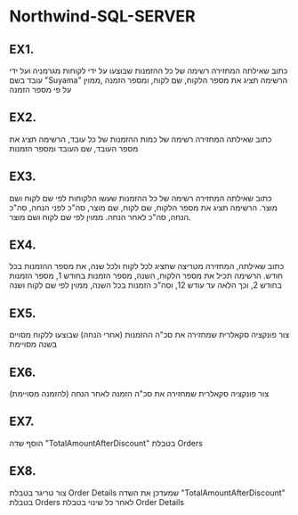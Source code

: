 # Northwind-SQL-SERVER

## EX1.

כתוב שאילתה המחזירה רשימה של כל ההזמנות שבוצעו על ידי לקוחות מגרמניה ועל ידי עובד בשם
 "Suyama"
הרשימה תציג את מספר הלקוח, שם לקוח, ומספר הזמנה ,ממוין על פי מספר הזמנה

## EX2.

כתוב שאילתה המחזירה רשימה של כמות ההזמנות של כל עובד,
הרשימה תציג את מספר העובד, שם העובד ומספר הזמנות

## EX3.

כתוב שאילתה המחזירה רשימה של כל ההזמנות שעשו הלקוחות לפי שם לקוח ושם מוצר.
הרשימה תציג את מספר הלקוח, שם לקוח, שם מוצר, סה"כ לפני הנחה, סה"כ הנחה, סה"כ לאחר הנחה.
ממוין לפי שם לקוח ושם מוצר.

## EX4.

כתוב שאילתה, המחזירה מטריצה שתציג לכל לקוח ולכל שנה, את מספר ההזמנות בכל חודש.
הרשימה תכיל את מספר הלקוח, השנה, מספר הזמנות בחודש 1, מספר הזמנות בחודש 2, וכך הלאה עד עודש 12,
וסה"כ הזמנות בכל השנה, ממוין לפי שם לקוח ושנה  

## EX5.

צור פונקציה סקאלרית שמחזירה את סכ"ה ההזמנות (אחרי הנחה) שבוצעו ללקוח מסויים בשנה מסויימת

## EX6.

צור פונקציה סקאלרית שמחזירה את סכ"ה הזמנה לאחר הנחה (להזמנה מסויימת)

## EX7.

הוסף שדה
"TotalAmountAfterDiscount"
בטבלת 
Orders

## EX8.

צור טריגר בטבלת 
Order Details 
שמעדכן את השדה 
"TotalAmountAfterDiscount"
בטבלת 
Orders
לאחר כל שינוי בטבלת
Order Details
